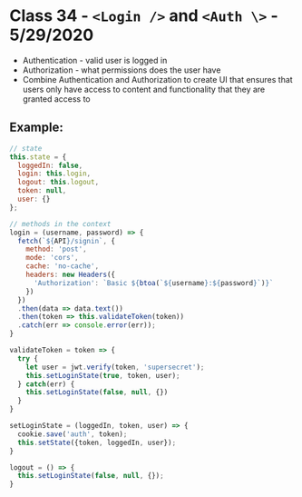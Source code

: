 # Class 34 - `<Login />` and `<Auth \>` - 5/29/2020

* Authentication - valid user is logged in  
* Authorization - what permissions does the user have 
* Combine Authentication and Authorization to create UI that ensures that users only have access to content and functionality that they are granted access to 

## Example: 
```javascript
// state  
this.state = {
  loggedIn: false,
  login: this.login,
  logout: this.logout,
  token: null,
  user: {}
};

// methods in the context
login = (username, password) => {
  fetch(`${API}/signin`, {
    method: 'post',
    mode: 'cors',
    cache: 'no-cache',
    headers: new Headers({
      'Authorization': `Basic ${btoa(`${username}:${password}`)}`
    })
  })
  .then(data => data.text())
  .then(token => this.validateToken(token))
  .catch(err => console.error(err));
}

validateToken = token => {
  try {
    let user = jwt.verify(token, 'supersecret');
    this.setLoginState(true, token, user);
  } catch(err) {
    this.setLoginState(false, null, {})
  }
}

setLoginState = (loggedIn, token, user) => {
  cookie.save('auth', token);
  this.setState({token, loggedIn, user});
}

logout = () => {
  this.setLoginState(false, null, {});
}
```